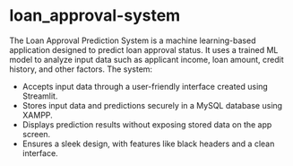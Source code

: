 # loan_approval-system
The Loan Approval Prediction System is a machine learning-based application designed to predict loan approval status. It uses a trained ML model to analyze input data such as applicant income, loan amount, credit history, and other factors. The system:  
- Accepts input data through a user-friendly interface created using Streamlit.  
- Stores input data and predictions securely in a MySQL database using XAMPP.  
- Displays prediction results without exposing stored data on the app screen.  
- Ensures a sleek design, with features like black headers and a clean interface.  
